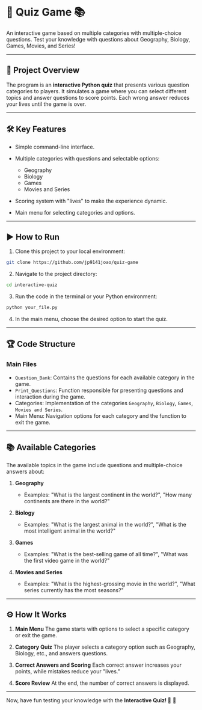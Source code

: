 # 🎲 **Quiz Game** 📚

An interactive game based on multiple categories with multiple-choice questions. Test your knowledge with questions about Geography, Biology, Games, Movies, and Series!

---

## 🚀 **Project Overview**

The program is an **interactive Python quiz** that presents various question categories to players. It simulates a game where you can select different topics and answer questions to score points. Each wrong answer reduces your lives until the game is over.

---

## 🛠️ **Key Features**

* Simple command-line interface.
* Multiple categories with questions and selectable options:

  * Geography
  * Biology
  * Games
  * Movies and Series
* Scoring system with "lives" to make the experience dynamic.
* Main menu for selecting categories and options.

---

## ▶️ **How to Run**

1. Clone this project to your local environment:

```bash
git clone https://github.com/jp9141joao/quiz-game
```

2. Navigate to the project directory:

```bash
cd interactive-quiz
```

3. Run the code in the terminal or your Python environment:

```bash
python your_file.py
```

4. In the main menu, choose the desired option to start the quiz.

---

## 🏆 **Code Structure**

### Main Files

* `Question_Bank`: Contains the questions for each available category in the game.
* `Print_Questions`: Function responsible for presenting questions and interaction during the game.
* Categories: Implementation of the categories `Geography`, `Biology`, `Games`, `Movies and Series`.
* Main Menu: Navigation options for each category and the function to exit the game.

---

## 📚 **Available Categories**

The available topics in the game include questions and multiple-choice answers about:

1. **Geography**

   * Examples: "What is the largest continent in the world?", "How many continents are there in the world?"

2. **Biology**

   * Examples: "What is the largest animal in the world?", "What is the most intelligent animal in the world?"

3. **Games**

   * Examples: "What is the best-selling game of all time?", "What was the first video game in the world?"

4. **Movies and Series**

   * Examples: "What is the highest-grossing movie in the world?", "What series currently has the most seasons?"

---

## ⚙️ **How It Works**

1. **Main Menu**
   The game starts with options to select a specific category or exit the game.

2. **Category Quiz**
   The player selects a category option such as Geography, Biology, etc., and answers questions.

3. **Correct Answers and Scoring**
   Each correct answer increases your points, while mistakes reduce your "lives."

4. **Score Review**
   At the end, the number of correct answers is displayed.

---

Now, have fun testing your knowledge with the **Interactive Quiz! 🎉** 🧠
